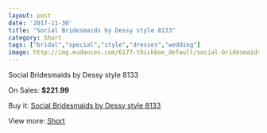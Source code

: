 ```yaml
---
layout: post
date: '2017-11-30'
title: "Social Bridesmaids by Dessy style 8133"
category: Short
tags: ["bridal","special","style","dresses","wedding"]
image: http://img.eudances.com/6177-thickbox_default/social-bridesmaids-by-dessy-style-8133.jpg
---
```

Social Bridesmaids by Dessy style 8133

On Sales: **$221.99**
<a href="https://www.eudances.com/en/short/2210-social-bridesmaids-by-dessy-style-8133.html"><amp-img layout="responsive" width="600" height="600" src="//img.eudances.com/6177-thickbox_default/social-bridesmaids-by-dessy-style-8133.jpg" alt="Social Bridesmaids by Dessy style 8133 0" /></a>
<a href="https://www.eudances.com/en/short/2210-social-bridesmaids-by-dessy-style-8133.html"><amp-img layout="responsive" width="600" height="600" src="//img.eudances.com/6178-thickbox_default/social-bridesmaids-by-dessy-style-8133.jpg" alt="Social Bridesmaids by Dessy style 8133 1" /></a>

Buy it: [Social Bridesmaids by Dessy style 8133](https://www.eudances.com/en/short/2210-social-bridesmaids-by-dessy-style-8133.html "Social Bridesmaids by Dessy style 8133")

View more: [Short](https://www.eudances.com/en/25-short "Short")